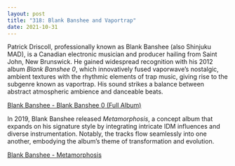 ```yaml
---
layout: post
title: "318: Blank Banshee and Vaportrap"
date: 2021-10-31
---
```


Patrick Driscoll, professionally known as Blank Banshee (also Shinjuku MAD), is a Canadian electronic musician and producer hailing from Saint John, New Brunswick. He gained widespread recognition with his 2012 album *Blank Banshee 0*, which innovatively fused vaporwave’s nostalgic, ambient textures with the rhythmic elements of trap music, giving rise to the subgenre known as vaportrap. His sound strikes a balance between abstract atmospheric ambience and danceable beats.

[Blank Banshee - Blank Banshee 0 (Full Album)](https://youtu.be/8oBbJg_PqbU?t=70)

In 2019, Blank Banshee released *Metamorphosis*, a concept album that expands on his signature style by integrating intricate IDM influences and diverse instrumentation. Notably, the tracks flow seamlessly into one another, embodying the album’s theme of transformation and evolution.

[Blank Banshee - Metamorphosis](https://youtu.be/fyo9v-9T8JI)
